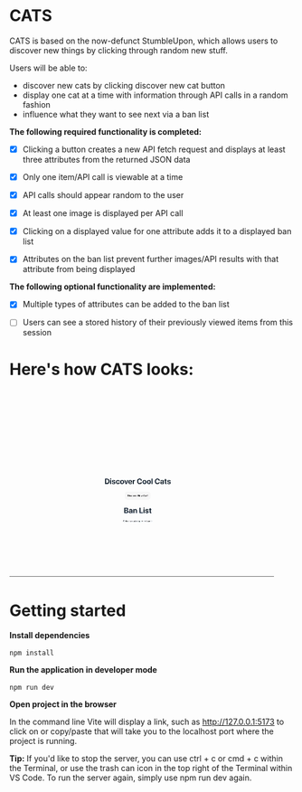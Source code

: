 # CATS
CATS is based on the now-defunct StumbleUpon, which allows users to discover new things by clicking through random new stuff.

Users will be able to: 
- discover new cats by clicking discover new cat button
- display one cat at a time with information through API calls in a random fashion
- influence what they want to see next via a ban list


**The following **required** functionality is completed:**

- [x] Clicking a button creates a new API fetch request and displays at least three attributes from the returned JSON data

- [x] Only one item/API call is viewable at a time

- [x] API calls should appear random to the user

- [x] At least one image is displayed per API call

- [x] Clicking on a displayed value for one attribute adds it to a displayed ban list

- [x] Attributes on the ban list prevent further images/API results with that attribute from being displayed

**The following **optional** functionality are implemented:**

- [x] Multiple types of attributes can be added to the ban list

- [ ] Users can see a stored history of their previously viewed items from this session

# Here's how CATS looks:

<img src="CATS/vite-project/src/assets/CATSapp.gif" title="CATSapp gif" alt="CATSapp gif">

# Getting started
**Install dependencies**
```
npm install
```

**Run the application in developer mode**

```
npm run dev
```

**Open project in the browser**

In the command line Vite will display a link, such as http://127.0.0.1:5173 to click on or copy/paste that will take you to the localhost port where the project is running.

**Tip:** If you'd like to stop the server, you can use ctrl + c or cmd + c within the Terminal, or use the trash can icon in the top right of the Terminal within VS Code. To run the server again, simply use npm run dev again.